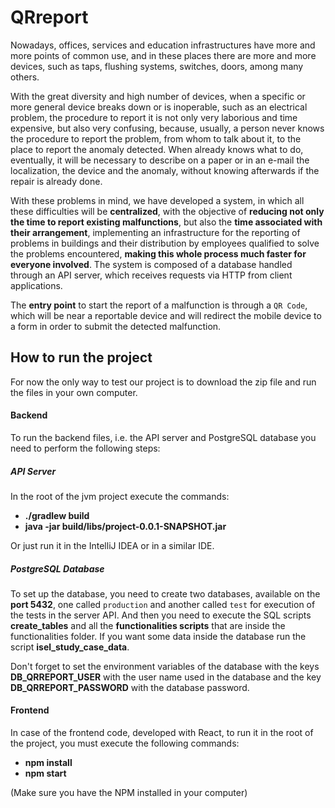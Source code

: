 # QRreport

Nowadays, offices, services and education infrastructures have more and more points of common use, and in these places there are more and more devices, such as taps, flushing systems, switches, doors, among many others. 
    
With the great diversity and high number of devices, when a specific or more general device breaks down or is inoperable, such as an electrical problem, the procedure to report it is not only very laborious and time expensive, but also very confusing, because, usually, a person never knows the procedure to report the problem, from whom to talk about it, to the place to report the anomaly detected. When already knows what to do, eventually, it will be necessary to describe on a paper or in an e-mail the localization, the device and the anomaly, without knowing afterwards if the repair is already done.
    
With these problems in mind, we have developed a system, in which all these difficulties will be **centralized**, with the objective of **reducing not only the time to report existing malfunctions**, but also the **time associated with their arrangement**, implementing an infrastructure for the reporting of problems in buildings and their distribution by employees qualified to solve the problems encountered, **making this whole process much faster for everyone involved**. The system is composed of a database handled through an API server, which receives requests via HTTP from client applications.
    
The **entry point** to start the report of a malfunction is through a `QR Code`, which will be near a reportable device and will redirect the mobile device to a form in order to submit the detected malfunction.

## How to run the project

For now the only way to test our project is to download the zip file and run the files in your own computer.

#### Backend
To run the backend files, i.e. the API server and PostgreSQL database you need to perform the following steps:

##### API Server
In the root of the jvm project execute the commands:
* **./gradlew build**
* **java -jar build/libs/project-0.0.1-SNAPSHOT.jar**

Or just run it in the IntelliJ IDEA or in a similar IDE.

##### PostgreSQL Database
To set up the database, you need to create two databases, available on the **port 5432**, one called `production` and another called `test` for execution of the tests in the server API. And then you need to execute the SQL scripts **create_tables** and all the **functionalities scripts** that are inside the functionalities folder. If you want some data inside the database run the script **isel_study_case_data**.

Don't forget to set the environment variables of the database with the keys **DB_QRREPORT_USER** with the user name used in the database and the key **DB_QRREPORT_PASSWORD** with the database password.

#### Frontend
In case of the frontend code, developed with React, to run it in the root of the project, you must execute the following commands:
* **npm install**
* **npm start**

(Make sure you have the NPM installed in your computer)
